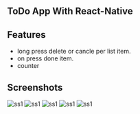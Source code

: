 ## ToDo App With React-Native

## Features
 - long press delete or cancle per list item.
 - on press done item.
 - counter

 ## Screenshots
 ![ss1](./img/ss1.png)
 ![ss1](./img/ss2.png)
 ![ss1](./img/ss3.png)
 ![ss1](./img/ss4.png)
 ![ss1](./img/ss5.png)
 